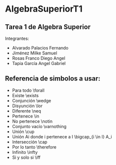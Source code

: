 # AlgebraSuperiorT1
## Tarea 1 de Algebra Superior
Integrantes:
- Alvarado Palacios Fernando
- Jiménez Milke Samuel
- Rosas Franco Diego Angel
- Tapia García Angel Gabriel

## Referencia de simbolos a usar:
- Para todo \forall
- Existe \exists
- Conjunción \wedge
- Disyunción \lor
- Diferente \neq
- Pertenece \in
- No pertenece \notin
- Conjunto vacío \varnothing
- Unión \cup
- Unión Ai donde i pertenece a I \bigcap_{i \in I} A_i
- Intersección \cap
- Por lo tanto \therefore
- Infinito \infty
- Si y solo si \iff

